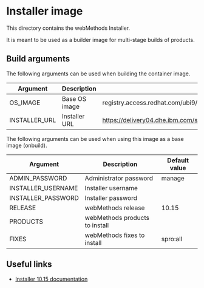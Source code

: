 # Installer image

This directory contains the webMethods Installer.

It is meant to be used as a builder image for multi-stage builds of products.

## Build arguments

The following arguments can be used when building the container image.

| Argument | Description | Default value |
| -------- | ----------- | ------------- |
| OS_IMAGE | Base OS image | registry.access.redhat.com/ubi9/ubi |
| INSTALLER_URL | Installer URL | https://delivery04.dhe.ibm.com/sar/CMA/OSA/0cx80/1/IBM_webMethods_Install_Linux_x64.bin |

The following arguments can be used when using this image as a base image (onbuild).

| Argument | Description | Default value |
| -------- | ----------- | ------------- |
| ADMIN_PASSWORD | Administrator password | manage |
| INSTALLER_USERNAME | Installer username | |
| INSTALLER_PASSWORD | Installer password | |
| RELEASE | webMethods release | 10.15 |
| PRODUCTS | webMethods products to install | |
| FIXES | webMethods fixes to install | spro:all |

## Useful links

- [Installer 10.15 documentation](https://www.ibm.com/docs/en/webmethods-integration/webmethods-installer/10.15.0)
